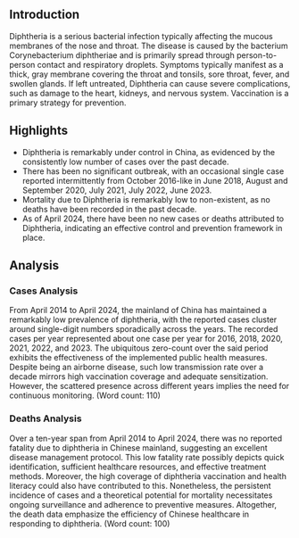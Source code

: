 ## Introduction

Diphtheria is a serious bacterial infection typically affecting the mucous membranes of the nose and throat. The disease is caused by the bacterium Corynebacterium diphtheriae and is primarily spread through person-to-person contact and respiratory droplets. Symptoms typically manifest as a thick, gray membrane covering the throat and tonsils, sore throat, fever, and swollen glands. If left untreated, Diphtheria can cause severe complications, such as damage to the heart, kidneys, and nervous system. Vaccination is a primary strategy for prevention.

## Highlights

- Diphtheria is remarkably under control in China, as evidenced by the consistently low number of cases over the past decade. <br/>
- There has been no significant outbreak, with an occasional single case reported intermittently from October 2016-like in June 2018, August and September 2020, July 2021, July 2022, June 2023. <br/>
- Mortality due to Diphtheria is remarkably low to non-existent, as no deaths have been recorded in the past decade. <br/>
- As of April 2024, there have been no new cases or deaths attributed to Diphtheria, indicating an effective control and prevention framework in place.


## Analysis

### Cases Analysis
From April 2014 to April 2024, the mainland of China has maintained a remarkably low prevalence of diphtheria, with the reported cases cluster around single-digit numbers sporadically across the years. The recorded cases per year represented about one case per year for 2016, 2018, 2020, 2021, 2022, and 2023. The ubiquitous zero-count over the said period exhibits the effectiveness of the implemented public health measures. Despite being an airborne disease, such low transmission rate over a decade mirrors high vaccination coverage and adequate sensitization. However, the scattered presence across different years implies the need for continuous monitoring. (Word count: 110)

### Deaths Analysis
Over a ten-year span from April 2014 to April 2024, there was no reported fatality due to diphtheria in Chinese mainland, suggesting an excellent disease management protocol. This low fatality rate possibly depicts quick identification, sufficient healthcare resources, and effective treatment methods. Moreover, the high coverage of diphtheria vaccination and health literacy could also have contributed to this. Nonetheless, the persistent incidence of cases and a theoretical potential for mortality necessitates ongoing surveillance and adherence to preventive measures. Altogether, the death data emphasize the efficiency of Chinese healthcare in responding to diphtheria. (Word count: 100)
